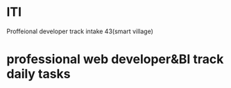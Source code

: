 # ITI
Proffeional developer track intake 43(smart village)
# professional web developer&BI track daily tasks
